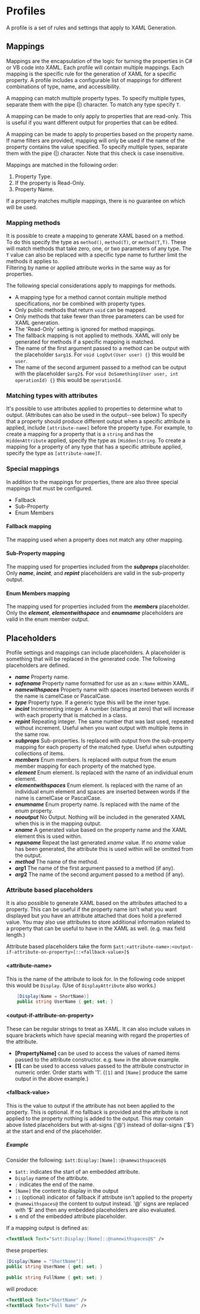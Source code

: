 # Profiles

A profile is a set of rules and settings that apply to XAML Generation.

## Mappings

Mappings are the encapsulation of the logic for turning the properties in C# or VB code into XAML.
Each profile will contain multiple mappings.
Each mapping is the specific rule for the generation of XAML for a specific property. A profile includes a configurable list of mappings for different combinations of type, name, and accessibility.

A mapping can match multiple property types. To specify multiple types, separate them with the pipe (|) character. To match any type specify `T`.

A mapping can be made to only apply to properties that are read-only. This is useful if you want different output for properties that can be edited.

A mapping can be made to apply to properties based on the property name. If name filters are provided, mapping will only be used if the name of the property contains the value specified. To specify multiple types, separate them with the pipe (|) character. Note that this check is case insensitive.

Mappings are matched in the following order:

1. Property Type.
2. If the property is Read-Only.
3. Property Name.

If a property matches multiple mappings, there is no guarantee on which will be used.

### Mapping methods

It is possible to create a mapping to generate XAML based on a method.  
To do this specify the type as `method()`, `method(T)`, or `method(T,T)`. These will match methods that take zero, one, or two parameters of any type. The `T` value can also be replaced with a specific type name to further limit the methods it applies to.  
Filtering by name or applied attribute works in the same way as for properties.

The following special considerations apply to mappings for methods.

- A mapping type for a method cannot contain multiple method specifications, nor be combined with property types.
- Only public methods that return `void` can be mapped.
- Only methods that take fewer than three parameters can be used for XAML generation.
- The 'Read-Only' setting is ignored for method mappings.
- The fallback mapping is not applied to methods. XAML will only be generated for methods if a specific mapping is matched.
- The name of the first argument passed to a method can be output with the placeholder `$arg1$`. For `void LogOut(User user) {}` this would be `user`.
- The name of the second argument passed to a method can be output with the placeholder `$arg2$`. For `void DoSomething(User user, int operationId) {}` this would be `operationId`.

### Matching types with attributes

It's possible to use attributes applied to properties to determine what to output. (Attributes can also be used in the output--see below.)
To specify that a property should produce different output when a specific attribute is applied, include `[attribute-name]` before the property type. For example, to create a mapping for a property that is a `string` and has the `HiddenAttribute` applied, specify the type as `[Hidden]string`.
To create a mapping for a property of any type that has a specific attribute applied, specify the type as `[attribute-name]T`.

### Special mappings

In addition to the mappings for properties, there are also three special mappings that must be configured.

- Fallback
- Sub-Property
- Enum Members

#### Fallback mapping

The mapping used when a property does not match any other mapping.

#### Sub-Property mapping

The mapping used for properties included from the **$subprops$** placeholder.
Only **$name$**, **$incint$**, and **$repint$** placeholders are valid in the sub-property output.

#### Enum Members mapping

The mapping used for properties included from the **$members$** placeholder.
Only the **$element$**, **$elementwithspace$** and **$enumname$** placeholders are valid in the enum member output.

## Placeholders

Profile settings and mappings can include placeholders. A placeholder is something that will be replaced in the generated code. The following placeholders are defined.

- **$name$** Property name.
- **$safename$** Property name formatted for use as an `x:Name` within XAML.
- **$namewithspaces$** Property name with spaces inserted between words if the name is camelCase or PascalCase.
- **$type$** Property type. If a generic type this will be the inner type.
- **$incint$** Incrementing integer. A number (starting at zero) that will increase with each property that is matched in a class.
- **$repint$** Repeating integer. The same number that was last used, repeated without increment. Useful when you want output with multiple items in the same row.
- **$subprops$** Sub-properties. Is replaced with output from the sub-property mapping for each property of the matched type. Useful when outputting collections of items.
- **$members$** Enum members. Is replaced with output from the enum member mapping for each property of the matched type.
- **$element$** Enum element. Is replaced with the name of an individual enum element.
- **$elementwithspaces$** Enum element. Is replaced with the name of an individual enum element and spaces are inserted between words if the name is camelCase or PascalCase.
- **$enumname$** Enum property name. Is replaced with the name of the enum property.
- **$nooutput$** No Output. Nothing will be included in the generated XAML when this is in the mapping output.
- **$xname$** A generated value based on the property name and the XAML element this is used within.
- **$repxname$** Repeat the last generated $xname$ value. If no $xname$ value has been generated, the attribute this is used within will be omitted from the output.
- **$method$** The name of the method.
- **$arg1$** The name of the first argument passed to a method (if any).
- **$arg2$** The name of the second argument passed to a method (if any).

### Attribute based placeholders

It is also possible to generate XAML based on the attributes attached to a property. This can be useful if the property name isn't what you want displayed but you have an attribute attached that does hold a preferred value.
You may also use attributes to store additional information related to a property that can be useful to have in the XAML as well. (e.g. max field length.)

Attribute based placeholders take the form `$att:<attribute-name>:<output-if-attribute-on-property>[::<fallback-value>]$`

#### &lt;attribute-name&gt;

This is the name of the attribute to look for. In the following code snippet this would be `Display`. (Use of `DisplayAttribute` also works.)

```csharp
    [Display(Name = ShortName)]
    public string UserName { get; set; }
```

#### &lt;output-if-attribute-on-property&gt;

These can be regular strings to treat as XAML. It can also include values in square brackets which have special meaning with regard the properties of the attribute.

- **[PropertyName]** can be used to access the values of named items passed to the attribute constructor. e.g. `Name` in the above example.
- **[1]** can be used to access values passed to the attribute constructor in numeric order. Order starts with '1'. (`[1]` and `[Name]` produce the same output in the above example.)

#### &lt;fallback-value&gt;

This is the value to output if the attribute has not been applied to the property.
This is optional. If no fallback is provided and the attribute is not applied to the property nothing is added to the output.
This may contain above listed placeholders but with at-signs ('@') instead of dollar-signs ('\$') at the start and end of the placeholder.

##### Example

Consider the following: `$att:Display:[Name]::@namewithspaces@$`

- `$att:` indicates the start of an embedded attribute.
- `Display` name of the attribute.
- `:` indicates the end of the name.
- `[Name]` the content to display in the output
- `::` (optional) indicator of fallback if attribute isn't applied to the property
- `@namewithspaces@` the content to output instead. '@' signs are replaced with '\$' and then any embedded placeholders are also evaluated.
- `$` end of the embedded attribute placeholder.

If a mapping output is defined as:

```xml
<TextBlock Text="$att:Display:[Name]::@namewithspaces@$" />
```

these properties:

```csharp
[Display(Name = "ShortName")]
public string UserName { get; set; }

public string FullName { get; set; }
```

will produce:

```xml
<TextBlock Text="ShortName" />
<TextBlock Text="Full Name" />
```

